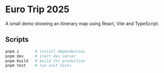 # Euro Trip 2025

A small demo showing an itinerary map using React, Vite and TypeScript.

## Scripts

```bash
pnpm i       # install dependencies
pnpm dev     # start dev server
pnpm build   # build for production
pnpm test    # run unit tests
```
